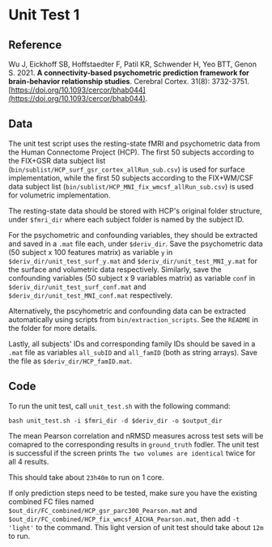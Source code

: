 # Unit Test 1

## Reference

Wu J, Eickhoff SB, Hoffstaedter F, Patil KR, Schwender H, Yeo BTT, Genon S. 2021. **A connectivity-based psychometric prediction framework for brain-behavior relationship studies**. Cerebral Cortex. 31(8): 3732-3751. [https://doi.org/10.1093/cercor/bhab044](https://doi.org/10.1093/cercor/bhab044).

## Data

The unit test script uses the resting-state fMRI and psychometric data from the Human Connectome Project (HCP). The first 50 subjects according to the FIX+GSR data subject list (`bin/sublist/HCP_surf_gsr_cortex_allRun_sub.csv`) is used for surface implementation, while the first 50 subjects according to the FIX+WM/CSF data subject list (`bin/sublist/HCP_MNI_fix_wmcsf_allRun_sub.csv`) is used for volumetric implementation.

The resting-state data should be stored with HCP's original folder structure, under `$fmri_dir` where each subject folder is named by the subject ID. 

For the psychometric and confounding variables, they should be extracted and saved in a `.mat` file each, under `$deriv_dir`. Save the psychometric data (50 subject x 100 features matrix) as variable `y` in `$deriv_dir/unit_test_surf_y.mat` and `$deriv_dir/unit_test_MNI_y.mat` for the surface and volumetric data respectively. Similarly, save the confounding variables (50 subject x 9 variables matrix) as variable `conf` in `$deriv_dir/unit_test_surf_conf.mat` and `$deriv_dir/unit_test_MNI_conf.mat` respectively.

Alternatively, the pscyhometric and confounding data can be extracted automatically using scripts from `bin/extraction_scripts`. See the `README` in the folder for more details.

Lastly, all subjects' IDs and corresponding family IDs should be saved in a `.mat` file as variables `all_subID` and `all_famID` (both as string arrays). Save the file as `$deriv_dir/HCP_famID.mat`.

## Code

To run the unit test, call `unit_test.sh` with the following command:

```
bash unit_test.sh -i $fmri_dir -d $deriv_dir -o $output_dir
``` 

The mean Pearson correlation and nRMSD measures across test sets will be comapred to the corresponding results in `ground_truth` fodler. The unit test is successful if the screen prints `The two volumes are identical` twice for all 4 results.

This should take about `23h40m` to run on 1 core.

If only prediction steps need to be tested, make sure you have the existing combined FC files named `$out_dir/FC_combined/HCP_gsr_parc300_Pearson.mat` and `$out_dir/FC_combined/HCP_fix_wmcsf_AICHA_Pearson.mat`, then add `-t 'light'` to the command. This light version of unit test should take about `12m` to run.
